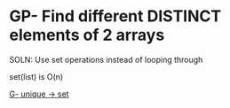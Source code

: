 # GP- Find different DISTINCT elements of 2 arrays

SOLN: Use set operations instead of looping through

set(list) is O(n)

[G- unique → set](G-%20unique%20%E2%86%92%20set%20abaa66d957f24458905fffee9595ac7f.md)